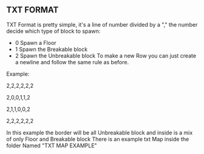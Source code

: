 ## TXT FORMAT
TXT Format is pretty simple, it's a line of number divided by a "," the number decide which type of block to spawn:
- 0 Spawn a Floor
- 1 Spawn the Breakable block
- 2 Spawn the Unbreakable block
To make a new Row you can just create a newline and follow the same rule as before.

Example:

2,2,2,2,2,2

2,0,0,1,1,2

2,1,1,0,0,2

2,2,2,2,2,2

In this example the border will be all Unbreakable block and inside is a mix of only Floor and Breakable block
There is an example txt Map inside the folder Named "TXT MAP EXAMPLE"
